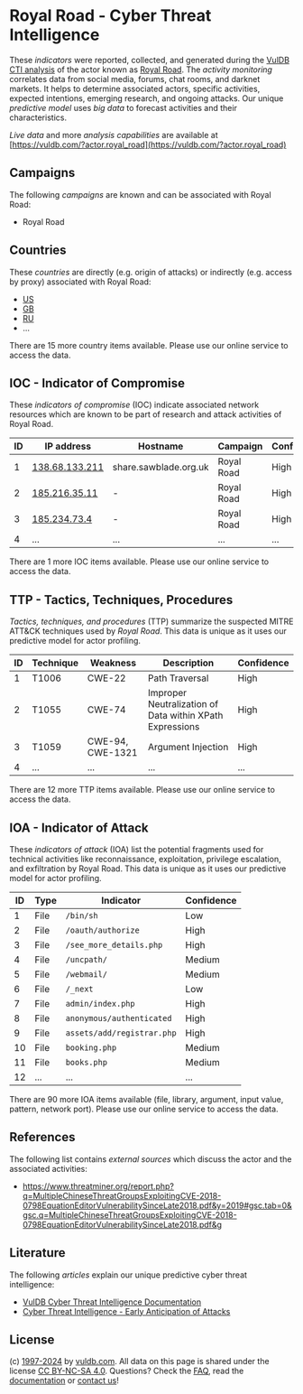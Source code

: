 # Royal Road - Cyber Threat Intelligence

These _indicators_ were reported, collected, and generated during the [VulDB CTI analysis](https://vuldb.com/?kb.cti) of the actor known as [Royal Road](https://vuldb.com/?actor.royal_road). The _activity monitoring_ correlates data from social media, forums, chat rooms, and darknet markets. It helps to determine associated actors, specific activities, expected intentions, emerging research, and ongoing attacks. Our unique _predictive model_ uses _big data_ to forecast activities and their characteristics.

_Live data_ and more _analysis capabilities_ are available at [https://vuldb.com/?actor.royal_road](https://vuldb.com/?actor.royal_road)

## Campaigns

The following _campaigns_ are known and can be associated with Royal Road:

* Royal Road

## Countries

These _countries_ are directly (e.g. origin of attacks) or indirectly (e.g. access by proxy) associated with Royal Road:

* [US](https://vuldb.com/?country.us)
* [GB](https://vuldb.com/?country.gb)
* [RU](https://vuldb.com/?country.ru)
* ...

There are 15 more country items available. Please use our online service to access the data.

## IOC - Indicator of Compromise

These _indicators of compromise_ (IOC) indicate associated network resources which are known to be part of research and attack activities of Royal Road.

ID | IP address | Hostname | Campaign | Confidence
-- | ---------- | -------- | -------- | ----------
1 | [138.68.133.211](https://vuldb.com/?ip.138.68.133.211) | share.sawblade.org.uk | Royal Road | High
2 | [185.216.35.11](https://vuldb.com/?ip.185.216.35.11) | - | Royal Road | High
3 | [185.234.73.4](https://vuldb.com/?ip.185.234.73.4) | - | Royal Road | High
4 | ... | ... | ... | ...

There are 1 more IOC items available. Please use our online service to access the data.

## TTP - Tactics, Techniques, Procedures

_Tactics, techniques, and procedures_ (TTP) summarize the suspected MITRE ATT&CK techniques used by _Royal Road_. This data is unique as it uses our predictive model for actor profiling.

ID | Technique | Weakness | Description | Confidence
-- | --------- | -------- | ----------- | ----------
1 | T1006 | CWE-22 | Path Traversal | High
2 | T1055 | CWE-74 | Improper Neutralization of Data within XPath Expressions | High
3 | T1059 | CWE-94, CWE-1321 | Argument Injection | High
4 | ... | ... | ... | ...

There are 12 more TTP items available. Please use our online service to access the data.

## IOA - Indicator of Attack

These _indicators of attack_ (IOA) list the potential fragments used for technical activities like reconnaissance, exploitation, privilege escalation, and exfiltration by Royal Road. This data is unique as it uses our predictive model for actor profiling.

ID | Type | Indicator | Confidence
-- | ---- | --------- | ----------
1 | File | `/bin/sh` | Low
2 | File | `/oauth/authorize` | High
3 | File | `/see_more_details.php` | High
4 | File | `/uncpath/` | Medium
5 | File | `/webmail/` | Medium
6 | File | `/_next` | Low
7 | File | `admin/index.php` | High
8 | File | `anonymous/authenticated` | High
9 | File | `assets/add/registrar.php` | High
10 | File | `booking.php` | Medium
11 | File | `books.php` | Medium
12 | ... | ... | ...

There are 90 more IOA items available (file, library, argument, input value, pattern, network port). Please use our online service to access the data.

## References

The following list contains _external sources_ which discuss the actor and the associated activities:

* https://www.threatminer.org/report.php?q=MultipleChineseThreatGroupsExploitingCVE-2018-0798EquationEditorVulnerabilitySinceLate2018.pdf&y=2019#gsc.tab=0&gsc.q=MultipleChineseThreatGroupsExploitingCVE-2018-0798EquationEditorVulnerabilitySinceLate2018.pdf&g

## Literature

The following _articles_ explain our unique predictive cyber threat intelligence:

* [VulDB Cyber Threat Intelligence Documentation](https://vuldb.com/?kb.cti)
* [Cyber Threat Intelligence - Early Anticipation of Attacks](https://www.scip.ch/en/?labs.20201022)

## License

(c) [1997-2024](https://vuldb.com/?kb.changelog) by [vuldb.com](https://vuldb.com/?kb.about). All data on this page is shared under the license [CC BY-NC-SA 4.0](https://creativecommons.org/licenses/by-nc-sa/4.0/). Questions? Check the [FAQ](https://vuldb.com/?kb.faq), read the [documentation](https://vuldb.com/?kb) or [contact us](https://vuldb.com/?contact)!
